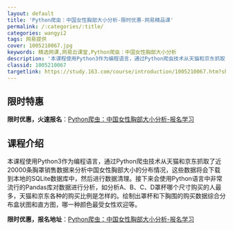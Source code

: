 ```yaml
---
layout: default
title: 'Python爬虫：中国女性胸部大小分析-限时优惠-网易精品课'
permalink: /:categories/:title/
categories: wangyi2
tags: 网易提供
cover: 1005210067.jpg
keywords: 精选网课,网易云课堂,Python爬虫：中国女性胸部大小分析
description: '本课程使用Python3作为编程语言，通过Python爬虫技术从天猫和京东抓取了近20000条胸罩销售数据来分析中国女性'
classid: 1005210067
targetlink: https://study.163.com/course/introduction/1005210067.htm?share=1&shareId=1025206652&utm_campaign=share&utm_medium=iphoneShare&utm_source=&utm_u=1025206652
---
```


## 限时特惠

**限时优惠，火速报名**：[Python爬虫：中国女性胸部大小分析-报名学习](https://study.163.com/course/introduction/1005210067.htm?share=1&shareId=1025206652&utm_campaign=share&utm_medium=iphoneShare&utm_source=&utm_u=1025206652)

## 课程介绍

本课程使用Python3作为编程语言，通过Python爬虫技术从天猫和京东抓取了近20000条胸罩销售数据来分析中国女性胸部大小的分布情况，这些数据将会下载到本地的SQLite数据库中，然后进行数据清理。接下来会使用Python语言中非常流行的Pandas库对数据进行分析，如分析A、B、C、D罩杯哪个尺寸购买的人最多，天猫和京东各种的购买比例是怎样的。绘制出罩杯和下胸围的购买数据综合分布盒状图和直方图，哪一种颜色最受女性欢迎等。

**限时优惠，报名地址**：[Python爬虫：中国女性胸部大小分析-报名学习](https://study.163.com/course/introduction/1005210067.htm?share=1&shareId=1025206652&utm_campaign=share&utm_medium=iphoneShare&utm_source=&utm_u=1025206652)

